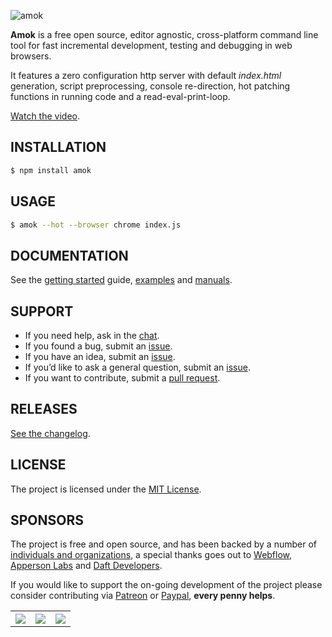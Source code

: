 ![amok](https://cloud.githubusercontent.com/assets/157787/8890583/aef95820-3338-11e5-92fe-311bdf0106c1.png)

**Amok** is a free open source, editor agnostic, cross-platform command line
tool for fast incremental development, testing and debugging in web browsers.

It features a zero configuration http server with default *index.html*
generation, script preprocessing, console re-direction, hot patching functions
in running code and a read-eval-print-loop.

[Watch the video](http://www.youtube.com/watch?v=gOC2yQFsnnE).

## INSTALLATION

```sh
$ npm install amok
```

## USAGE

```sh
$ amok --hot --browser chrome index.js
```

## DOCUMENTATION

See the [getting started](getting_started.md) guide, [examples](example/readme.md) and [manuals](man/readme.md).

## SUPPORT

* If you need help, ask in the [chat](http://gitter.im/caspervonb/amok).
* If you found a bug, submit an [issue](https://github.com/caspervonb/amok/issues).
* If you have an idea, submit an [issue](https://github.com/caspervonb/amok/issues).
* If you’d like to ask a general question, submit an [issue](https://github.com/caspervonb/amok/issues).
* If you want to contribute, submit a [pull request](https://github.com/caspervonb/amok/pulls).

## RELEASES

[See the changelog](changelog.md).

## LICENSE

The project is licensed under the [MIT License](license.md).

## SPONSORS

The project is free and open source, and has been backed by a number of
[individuals and organizations](backers.md), a special thanks goes out to
[Webflow](http://webflow.com), [Apperson Labs](http://appersonlabs.com) and
[Daft Developers](http://daftdevelopers.com).

If you would like to support the on-going development of the project please consider contributing via [Patreon](https://www.patreon.com/caspervonb) or  [Paypal](https://www.paypal.com/cgi-bin/webscr?cmd=_donations&business=E6AAA7DLLQU36&lc=NO&item_name=amok%2ejs&currency_code=USD&bn=PP%2dDonationsBF%3abtn_donate_SM%2egif%3aNonHosted),
**every penny helps**.

<table>
  <tr>
    <th><img src="https://cloud.githubusercontent.com/assets/157787/8017972/6413d068-0c39-11e5-9b14-bbc9057976d1.png"/></th>
    <th><img src="https://cloud.githubusercontent.com/assets/157787/8017971/64134d6e-0c39-11e5-8acf-ec2049345265.png"/></th>
    <th><img src="https://cloud.githubusercontent.com/assets/157787/8017975/7e9595ac-0c39-11e5-9d71-a6fd34e821f0.png"/></th>
  </tr>
</table>
